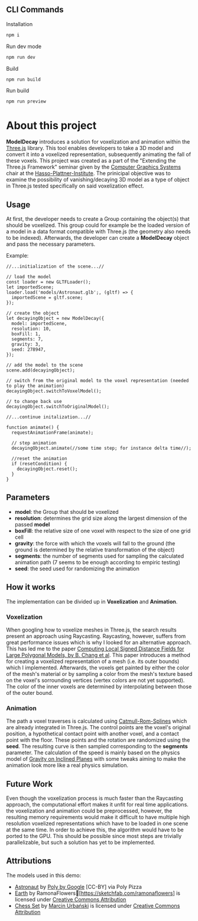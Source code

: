 ## CLI Commands

Installation

```bash
npm i
```

Run dev mode

```bash
npm run dev
```

Build

```bash
npm run build
```

Run build

```bash
npm run preview
```

# About this project

**ModelDecay** introduces a solution for voxelization and animation within the [Three.js](https://threejs.org/) library. This tool enables developers to take a 3D model and convert it into a voxelized representation, subsequently animating the fall of these voxels. This project was created as a part of the "Extending the Three.js Framework" seminar given by the [Computer Graphics Systems](https://hpi.de/en/research/research-groups/computer-graphics-systems.html) chair at the [Hasso-Plattner-Institute](https://hpi.de/en/index.html). The prinicipal objective was to examine the possibility of vanishing/decaying 3D model as a type of object in Three.js tested specifically on said voxelization effect.   

## Usage
At first, the developer needs to create a Group containing the object(s) that should be voxelized. This group could for example be the loaded version of a model in a data format compatible with Three.js (the geometry also needs to be indexed). Afterwards, the developer can create a **ModelDecay** object and pass the necessary parameters.

Example:
```
//...initialization of the scene...//

// load the model 
const loader = new GLTFLoader();
let importedScene;
loader.load('models/Astronaut.glb';, (gltf) => {
  importedScene = gltf.scene;
});

// create the object
let decayingObject = new ModelDecay({
  model: importedScene, 
  resolution: 10,
  boxFill: 1,
  segments: 7,
  gravity: 3, 
  seed: 278947,
});

// add the model to the scene
scene.add(decayingObject);

// switch from the original model to the voxel representation (needed to play the animation)
decayingObject.switchToVoxelModel();

// to change back use
decayingObject.switchToOriginalModel();

//...continue initalization...//

function animate() {
  requestAnimationFrame(animate);
  
  // step animation 
  decayingObject.animate(//some time step; for instance delta time//);

  //reset the animation
  if (resetCondition) {
    decayingObject.reset();
  }
}
```
## Parameters

- **model**: the Group that should be voxelized
- **resolution**: determines the grid size along the largest dimension of the passed **model**
- **boxFill**: the relative size of one voxel with respect to the size of one grid cell
- **gravity**: the force with which the voxels will fall to the ground (the ground is determined by the relative transformation of the object)
- **segments**: the number of segments used for sampling the calculated animation path (7 seems to be enough according to empiric testing)
- **seed**: the seed used for randomizing the animation

## How it works
The implementation can be divided up in **Voxelization** and **Animation**.

### Voxelization
When googling how to voxelize meshes in Three.js, the search results present an approach using Raycasting. Raycasting, however, suffers from great performance issues which is why I looked for an alternative approach. This has led me to the paper [Computing Local Signed Distance Fields for Large Polygonal Models, by B. Chang et al]( https://doi.org/10.1111/j.1467-8659.2008.01210.x). This paper introduces a method for creating a voxelized representation of a mesh (i.e. its outer bounds) which I implemented. Afterwards, the voxels get painted by either the color of the mesh's material or by sampling a color from the mesh's texture based on the voxel's sorrounding vertices (vertex colors are not yet supported). The color of the inner voxels are determined by interpolating between those of the outer bound.

### Animation
The path a voxel traverses is calculated using [Catmull-Rom-Splines](https://en.wikipedia.org/wiki/Centripetal_Catmull%E2%80%93Rom_spline) which are already integrated in Three.js. The control points are the voxel's original position, a hypothetical contact point with another voxel, and a contact point with the floor. These points and the rotation are randomized using the **seed**. The resulting curve is then sampled corresponding to the **segments** parameter. The calculation of the speed is mainly based on the physics model of [Gravity on Inclined Planes](http://www.studyphysics.ca/newnotes/20/unit01_kinematicsdynamics/chp06_vectors/lesson25.htm) with some tweaks aiming to make the animation look more like a real physics simulation.

## Future Work
Even though the voxelization process is much faster than the Raycasting approach, the computational effort makes it unfit for real time applications. the voxelization and animation could be preprocessed, however, the resulting memory requirements would make it difficult to have multiple high resolution voxelized representations which have to be loaded in one scene at the same time. In order to achieve this, the algorithm would have to be ported to the GPU. This should be possible since most steps are trivially parallelizable, but such a solution has yet to be implemented.

## Attributions
The models used in this demo:

- [Astronaut](https://poly.pizza/m/dLHpzNdygsg) by [Poly by Google](https://poly.pizza/u/Poly%20by%20Google) \[CC-BY\] via Poly Pizza
- [Earth](https://skfb.ly/oPZWW) by RamonaFlowers🌼[https://sketchfab.com/ramonaflowers] is licensed under [Creative Commons Attribution](http://creativecommons.org/licenses/by/4.0/)
- [Chess Set](https://sketchfab.com/3d-models/chess-set-2ed9658a98df4dfc91d3a4048c4ea3a9) by [Marcin Urbański](https://sketchfab.com/Marcin_Urbanski) is licensed under [Creative Commons Attribution](http://creativecommons.org/licenses/by/4.0/)
